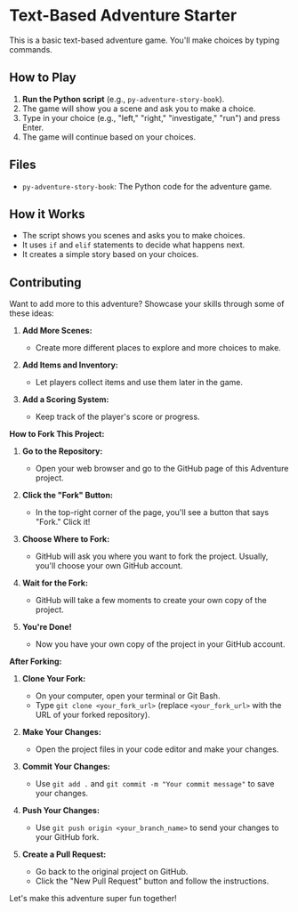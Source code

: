 # Text-Based Adventure Starter

This is a basic text-based adventure game. You'll make choices by typing commands.

## How to Play

1.  **Run the Python script** (e.g., `py-adventure-story-book`).
2.  The game will show you a scene and ask you to make a choice.
3.  Type in your choice (e.g., "left," "right," "investigate," "run") and press Enter.
4.  The game will continue based on your choices.

## Files

* `py-adventure-story-book`: The Python code for the adventure game.

## How it Works

* The script shows you scenes and asks you to make choices.
* It uses `if` and `elif` statements to decide what happens next.
* It creates a simple story based on your choices.

## Contributing

Want to add more to this adventure? Showcase your skills through some of these ideas:

1.  **Add More Scenes:**
    * Create more different places to explore and more choices to make.

2.  **Add Items and Inventory:**
    * Let players collect items and use them later in the game.

3.  **Add a Scoring System:**
    * Keep track of the player's score or progress.

**How to Fork This Project:**

1.  **Go to the Repository:**
    * Open your web browser and go to the GitHub page of this Adventure project.

2.  **Click the "Fork" Button:**
    * In the top-right corner of the page, you'll see a button that says "Fork." Click it!

3.  **Choose Where to Fork:**
    * GitHub will ask you where you want to fork the project. Usually, you'll choose your own GitHub account.

4.  **Wait for the Fork:**
    * GitHub will take a few moments to create your own copy of the project.

5.  **You're Done!**
    * Now you have your own copy of the project in your GitHub account.

**After Forking:**

1.  **Clone Your Fork:**
    * On your computer, open your terminal or Git Bash.
    * Type `git clone <your_fork_url>` (replace `<your_fork_url>` with the URL of your forked repository).

2.  **Make Your Changes:**
    * Open the project files in your code editor and make your changes.

3.  **Commit Your Changes:**
    * Use `git add .` and `git commit -m "Your commit message"` to save your changes.

4.  **Push Your Changes:**
    * Use `git push origin <your_branch_name>` to send your changes to your GitHub fork.

5.  **Create a Pull Request:**
    * Go back to the original project on GitHub.
    * Click the "New Pull Request" button and follow the instructions.

Let's make this adventure super fun together!